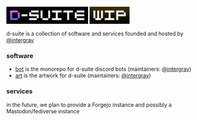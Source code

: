 <img alt="d-suite" src="https://raw.githubusercontent.com/d-suite/art/main/suite_long@vector.svg" style="height:45px; width: auto;"> <img alt="wip" src="https://raw.githubusercontent.com/d-suite/art/main/wip.svg" style="height:45px; width: auto;">

d-suite is a collection of software and services founded and hosted by [@intergrav](https://github.com/intergrav)

### software

- [bot](https://github.com/d-suite/bot) is the monorepo for d-suite discord bots (maintainers: [@intergrav](https://github.com/intergrav))
- [art](https://github.com/d-suite/art) is the artwork for d-suite (maintainers: [@intergrav](https://github.com/intergrav))

### services

in the future, we plan to provide a Forgejo instance and possibly a Mastodon/fediverse instance
